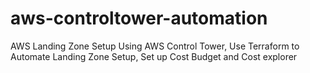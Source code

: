 # aws-controltower-automation
AWS Landing Zone Setup Using AWS Control Tower, Use Terraform to Automate Landing Zone Setup, Set up Cost Budget and Cost explorer
